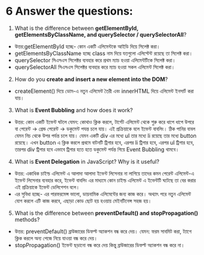 # 6 Answer the questions:
1. What is the difference between **getElementById, getElementsByClassName, and querySelector / querySelectorAll**?
- উত্তর:getElementById হচ্ছে- কোন একটি এলিমেন্টকে আইডি দিয়ে সিলেক্ট করা।  
- getElementsByClassName হচ্ছে class নাম দিয়ে যতগুলো এলিম্টেন্ট রয়েছে তা সিলেক্ট করা।
- querySelector সিএসএস সিলেক্টর ব্যবহার করে প্রথম ম্যাচ হওয়া এলিমেন্টটিকে সিলেক্ট করা।   
- querySelectorAll সিএসএস সিলেক্টর ব্যবহার করে ম্যাচ হওয়া সকল এলিমেন্ট সিলেক্ট করা।
2. How do you **create and insert a new element into the DOM**?
- createElement() দিয়ে ডোম-এ নতুন এলিমেন্ট তৈরী এবং innerHTML দিয়ে এলিমেন্ট  ইনসার্ট করা যায়।
3. What is **Event Bubbling** and how does it work?
- উত্তর: কোন একটি ইভেন্ট ঘটলে যেমন: কোথাও ক্লিক করলে, টার্গেট এলিমেন্ট থেকে শুরু করে ধাপে ধাপে উপরে বা পেরেন্ট -> গ্রেন্ড পেরেন্ট -> ডকুমেন্ট পযন্ত চলে যায়। এই প্রক্রিয়াকে বলে ইভেন্ট বাবলিং। ঠিক পানির বাবল যেমন নিচ থেকে উপর পর্যন্ত চলে যায়। যেমন একটি div এর মধ্যে ul তার মধ্যে li রয়েছে তার মধ্যে button রয়েছে। এখন button এ ক্লিক করলে প্রথমে বাটনটি ট্রিগার হবে, এরপর li ট্রিগার হবে, এরপর ul ট্রিগার হবে, তারপর div  ট্রিগার হবে এভাবে ট্রিগার হতে হতে ডকুমেন্ট পর্যন্ত গিয়ে Event Bubbling থামবে। 
4. What is **Event Delegation** in JavaScript? Why is it useful?
- উত্তর: একাধিক চাইল্ড এলিমেন্ট এ আলাদা আলাদা ইভেন্ট লিসেনার না লাগিয়ে তাদের কমন পেরেন্ট এলিমেন্ট-এ ইভেন্ট লিসেনার ব্যবহার করে, ইভেন্ট বাবলিং এর মাধ্যমে কোন চাইল্ড এলিমেন্ট এ ইভেন্টটি ঘটেছে তা বের করার এই প্রক্রিয়াকে ইভেন্ট ডেলিগেশন বলে।
- এর সুবিধা হচ্ছে- এর পারফরমেন্স ভালো, ডায়নামিক এলিমেন্টের জন্য কাজ করে। অথ্যাৎ পরে নতুন এলিমেন্ট যোগ করলে এটি কাজ করবে, এছাড়া কোড ছোট হয় হওয়ায় মেইনটিনেন্স সহজ হয়।
5. What is the difference between **preventDefault() and stopPropagation()** methods?
- উত্তর: preventDefault() ব্রাউজারের ডিফল্ট অ্যাকশন বন্ধ করে দেয়। যেমন: ফরম সাবমিট করা, <a> ট্যাগে ক্লিক করলে অন্য পেজে নিয়ে যাওয়া বন্ধ করে দেয়।
- stopPropagation() ইভেন্ট ছড়ানো বন্ধ করে দেয় কিন্তু ব্রাউজারের ডিফল্ট অ্যাকশন বন্ধ করে না।